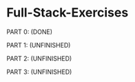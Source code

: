 # Full-Stack-Exercises

PART 0: (DONE)

PART 1: (UNFINISHED)

PART 2: (UNFINISHED)

PART 3: (UNFINISHED)
